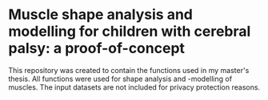 # Muscle shape analysis and modelling for children with cerebral palsy: a proof-of-concept
This repository was created to contain the functions used in my master's thesis. All functions were used for shape analysis and -modelling of muscles. The input datasets are not included for privacy protection reasons.
